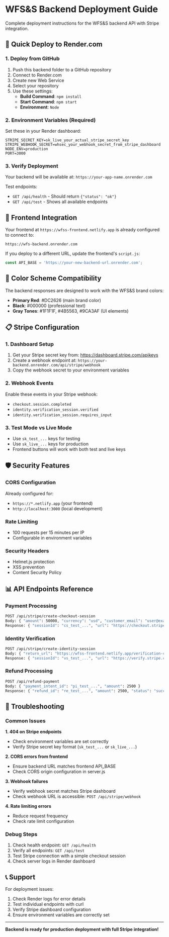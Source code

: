 # WFS&S Backend Deployment Guide

Complete deployment instructions for the WFS&S backend API with Stripe integration.

## 🚀 Quick Deploy to Render.com

### 1. Deploy from GitHub
1. Push this backend folder to a GitHub repository
2. Connect to Render.com
3. Create new Web Service
4. Select your repository
5. Use these settings:
   - **Build Command**: `npm install`
   - **Start Command**: `npm start`
   - **Environment**: `Node`

### 2. Environment Variables (Required)
Set these in your Render dashboard:

```env
STRIPE_SECRET_KEY=sk_live_your_actual_stripe_secret_key
STRIPE_WEBHOOK_SECRET=whsec_your_webhook_secret_from_stripe_dashboard
NODE_ENV=production
PORT=3000
```

### 3. Verify Deployment
Your backend will be available at: `https://your-app-name.onrender.com`

Test endpoints:
- `GET /api/health` - Should return `{"status": "ok"}`
- `GET /api/test` - Shows all available endpoints

## 🔗 Frontend Integration

Your frontend at `https://wfss-frontend.netlify.app` is already configured to connect to:
```
https://wfs-backend.onrender.com
```

If you deploy to a different URL, update the frontend's `script.js`:
```javascript
const API_BASE = 'https://your-new-backend-url.onrender.com';
```

## 🎨 Color Scheme Compatibility

The backend responses are designed to work with the WFS&S brand colors:
- **Primary Red**: #DC2626 (main brand color)
- **Black**: #000000 (professional text)
- **Gray Tones**: #1F1F1F, #4B5563, #9CA3AF (UI elements)

## 📋 Stripe Configuration

### 1. Dashboard Setup
1. Get your Stripe secret key from: https://dashboard.stripe.com/apikeys
2. Create a webhook endpoint at: `https://your-backend.onrender.com/api/stripe/webhook`
3. Copy the webhook secret to your environment variables

### 2. Webhook Events
Enable these events in your Stripe webhook:
- `checkout.session.completed`
- `identity.verification_session.verified`
- `identity.verification_session.requires_input`

### 3. Test Mode vs Live Mode
- Use `sk_test_...` keys for testing
- Use `sk_live_...` keys for production
- Frontend buttons will work with both test and live keys

## 🛡️ Security Features

### CORS Configuration
Already configured for:
- `https://*.netlify.app` (your frontend)
- `http://localhost:3000` (local development)

### Rate Limiting
- 100 requests per 15 minutes per IP
- Configurable in environment variables

### Security Headers
- Helmet.js protection
- XSS prevention
- Content Security Policy

## 📊 API Endpoints Reference

### Payment Processing
```bash
POST /api/stripe/create-checkout-session
Body: { "amount": 50000, "currency": "usd", "customer_email": "user@example.com" }
Response: { "sessionId": "cs_test_...", "url": "https://checkout.stripe.com/...", "success": true }
```

### Identity Verification
```bash
POST /api/stripe/create-identity-session
Body: { "return_url": "https://wfss-frontend.netlify.app/verification-complete" }
Response: { "sessionId": "vs_test_...", "url": "https://verify.stripe.com/...", "success": true }
```

### Refund Processing
```bash
POST /api/refund-payment
Body: { "payment_intent_id": "pi_test_...", "amount": 2500 }
Response: { "refund_id": "re_test_...", "amount": 2500, "status": "succeeded", "success": true }
```

## 🔧 Troubleshooting

### Common Issues

**1. 404 on Stripe endpoints**
- Check environment variables are set correctly
- Verify Stripe secret key format (`sk_test_...` or `sk_live_...`)

**2. CORS errors from frontend**
- Ensure backend URL matches frontend API_BASE
- Check CORS origin configuration in server.js

**3. Webhook failures**
- Verify webhook secret matches Stripe dashboard
- Check webhook URL is accessible: `POST /api/stripe/webhook`

**4. Rate limiting errors**
- Reduce request frequency
- Check rate limit configuration

### Debug Steps
1. Check health endpoint: `GET /api/health`
2. Verify all endpoints: `GET /api/test`
3. Test Stripe connection with a simple checkout session
4. Check server logs in Render dashboard

## 📞 Support

For deployment issues:
1. Check Render logs for error details
2. Test individual endpoints with curl
3. Verify Stripe dashboard configuration
4. Ensure environment variables are correctly set

---

**Backend is ready for production deployment with full Stripe integration!**